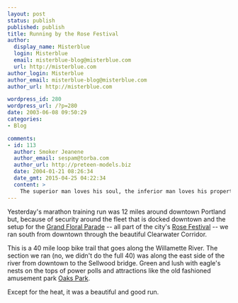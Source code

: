 ```yaml
---
layout: post
status: publish
published: publish
title: Running by the Rose Festival
author:
  display_name: Misterblue
  login: Misterblue
  email: misterblue-blog@misterblue.com
  url: http://misterblue.com
author_login: Misterblue
author_email: misterblue-blog@misterblue.com
author_url: http://misterblue.com

wordpress_id: 280
wordpress_url: /?p=280
date: 2003-06-08 09:50:29
categories:
- Blog

comments:
- id: 113
  author: Smoker Jeanene
  author_email: sespam@torba.com
  author_url: http://preteen-models.biz
  date: 2004-01-21 08:26:34
  date_gmt: 2015-04-25 04:22:34
  content: >
    The superior man loves his soul, the inferior man loves his property.
---
```

<p>
Yesterday's 
marathon training run
was 12 miles 
around downtown Portland
but, because of security around the fleet that is docked downtown 
and the setup for the
<a href="http://www.rosefestival.org/grand_floral_parade.htm">Grand Floral Parade</a>
-- all part of the city's
<a href="http://www.rosefestival.org/">Rose Festival</a> --
we ran south from downtown through the beautiful
Clearwater Corridor.
</p>
<p>
This is a 40 mile loop bike trail that goes along the Willamette River.  The section we ran (no, we didn't do the full 40) was along the east side of the river from downtown to the Sellwood bridge.  Green and lush with eagle's nests on the tops of power polls and attractions like the old fashioned amusement park 
<a href="http://www.oakspark.com/">Oaks Park</a>.
</p>
<p>
Except for the heat, it was a beautiful and good run.
</p>
